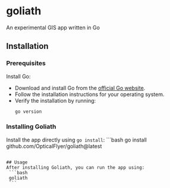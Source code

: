 # goliath
An experimental GIS app written in Go

## Installation

### Prerequisites
Install Go:
   - Download and install Go from the [official Go website](https://go.dev/dl/).
   - Follow the installation instructions for your operating system.
   - Verify the installation by running:
     ```bash
     go version
     ```

### Installing Goliath
Install the app directly using `go install`:
    ```bash
   go install github.com/OpticalFlyer/goliath@latest
   ```

## Usage
After installing Goliath, you can run the app using:
    ```bash
    goliath
    ```
